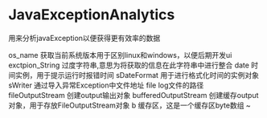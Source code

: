 # JavaExceptionAnalytics
用来分析javaException以便获得更有效率的数据

os_name 获取当前系统版本用于区别linux和windows，以便后期开发ui
exctpion_String 过度字符串,意思为将获取的信息在此字符串中进行整合
date   时间实例，用于提示运行时报错时间
sDateFormat  用于进行格式化时间的实例对象
sWriter      通过导入异常Exception中文件地址
file     log文件的路径
fileOutputStream 创建output输出对象
bufferedOutputStream   创建缓存output对象，用于存放FileOutputStream对象
b  缓存区，这是一个缓存区byte数组
~                                    
